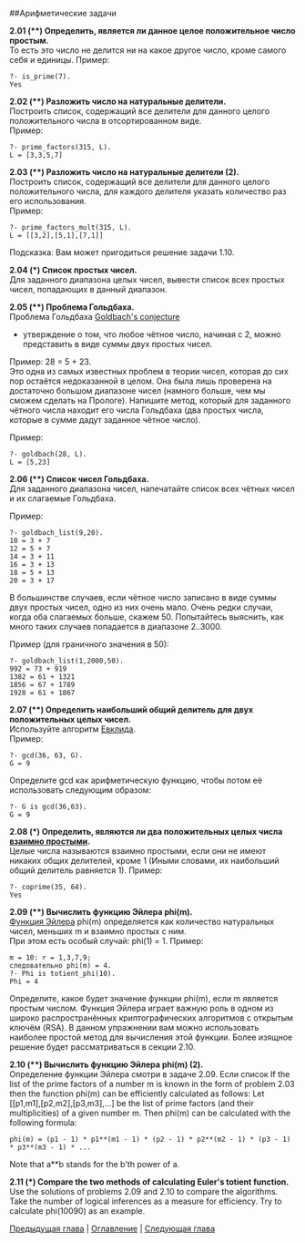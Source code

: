 ##Арифметические задачи  

**2.01 (\*\*) Определить, является ли данное целое положительное число простым.**   
То есть это число не делится ни на какое другое число, кроме самого себя и единицы.
Пример:  

    ?- is_prime(7).
    Yes

**2.02 (\*\*) Разложить число на натуральные делители.**  
Построить список, содержащий все делители для данного целого положительного числа в отсортированном виде.  
Пример:  

    ?- prime_factors(315, L).
    L = [3,3,5,7]

**2.03 (\*\*) Разложить число на натуральные делители (2).**  
Построить список, содержащий все делители для данного целого положительного числа, для каждого делителя указать количество раз его использования.  
Пример:  

    ?- prime_factors_mult(315, L).
    L = [[3,2],[5,1],[7,1]]

Подсказка: Вам может пригодиться решение задачи 1.10.

**2.04 (\*) Список простых чисел.**  
Для заданного диапазона целых чисел, вывести список всех простых чисел, попадающих в данный диапазон.

**2.05 (\*\*) Проблема Гольдбаха.**  
Проблема Гольдбаха [Goldbach's conjecture](http://en.wikipedia.org/wiki/Goldbach%27s_conjecture) 
- утверждение о том, что любое чётное число, начиная с 2, можно представить в виде суммы двух простых чисел. 
 
Пример: 28 = 5 + 23.  
Это одна из самых известных проблем в теории чисел, которая до сих пор остаётся недоказанной в целом. 
Она была лишь проверена на достаточно большом диапазоне чисел (намного больше, чем мы сможем сделать на Прологе). 
Напишите метод, который для заданного чётного числа находит его числа Гольдбаха 
(два простых числа, которые в сумме дадут заданное чётное число).

Пример:  

    ?- goldbach(28, L).
    L = [5,23]

**2.06 (\*\*) Список чисел Гольдбаха.**  
Для заданного диапазона чисел, напечатайте список всех чётных чисел и их слагаемые Гольдбаха.

Пример:  

    ?- goldbach_list(9,20).
    10 = 3 + 7
    12 = 5 + 7
    14 = 3 + 11
    16 = 3 + 13
    18 = 5 + 13
    20 = 3 + 17

В большинстве случаев, если чётное число записано в виде суммы двух простых чисел, одно из них очень мало. 
Очень редки случаи, когда оба слагаемых больше, скажем 50. 
Попытайтесь выяснить, как много таких случаев попадается в диапазоне 2..3000.

Пример (для граничного значения в 50):

    ?- goldbach_list(1,2000,50).
    992 = 73 + 919
    1382 = 61 + 1321
    1856 = 67 + 1789
    1928 = 61 + 1867

**2.07 (\*\*) Определить наибольший общий делитель для двух положительных целых чисел.**  
Используйте алгоритм [Евклида](http://en.wikipedia.org/wiki/Euclidean_algorithm).  
Пример:

    ?- gcd(36, 63, G).
    G = 9

Определите gcd как арифметическую функцию, чтобы потом её использовать следующим образом: 

    ?- G is gcd(36,63).
    G = 9

**2.08 (\*) Определить, являются ли два положительных целых числа [взаимно простыми](http://en.wikipedia.org/wiki/Coprime_integers).**  
Целые числа называются взаимно простыми, если они не имеют никаких общих делителей, кроме 1 
(Иными словами, их наибольший общий делитель равняется 1).
Пример:  

    ?- coprime(35, 64).
    Yes

**2.09 (\*\*) Вычислить функцию Эйлера phi(m).**  
[Функция Эйлера](http://en.wikipedia.org/wiki/Euler%27s_totient_function) phi(m) определяется как 
количество натуральных чисел, меньших m и взаимно простых с ним.  
При этом есть особый случай: phi(1) = 1.
Пример:
 
    m = 10: r = 1,3,7,9; 
    следовательно phi(m) = 4. 
    ?- Phi is totient_phi(10).
    Phi = 4

Определите, какое будет значение функции phi(m), если m является простым числом. 
Функция Эйлера играет важную роль в одном из широко распространённых криптографических алгоритмов с открытым ключём (RSA). 
В данном упражнении вам можно использовать наиболее простой метод для вычисления этой функции. 
Более изящное решение будет рассматриваться в секции 2.10.

**2.10 (\*\*) Вычислить функцию Эйлера phi(m) (2).**  
Определение функции Эйлера смотри в задаче 2.09. 
Если список 
If the list of the prime factors of a number m is known in the form of problem 2.03 
then the function phi(m) can be efficiently calculated as follows: 
Let [[p1,m1],[p2,m2],[p3,m3],...] be the list of prime factors (and their multiplicities) of a given number m. 
Then phi(m) can be calculated with the following formula:

    phi(m) = (p1 - 1) * p1**(m1 - 1) * (p2 - 1) * p2**(m2 - 1) * (p3 - 1) * p3**(m3 - 1) * ...

Note that a\*\*b stands for the b'th power of a.

**2.11 (\*) Compare the two methods of calculating Euler's totient function.**  
Use the solutions of problems 2.09 and 2.10 to compare the algorithms. 
Take the number of logical inferences as a measure for efficiency. 
Try to calculate phi(10090) as an example.  

[Предыдущая глава](lists.md) | [Оглавление](README.md) | [Следующая глава](logic.md)